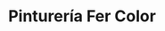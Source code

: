 ---
title: "Pinturería Fer Color"
url: /santa-cruz-de-la-sierra/pintureria-fer-color/
shop: pintura
---